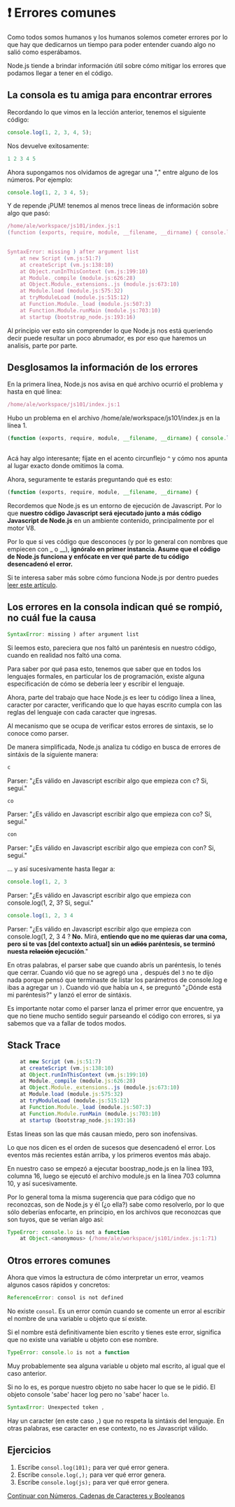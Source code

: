  # :heavy_exclamation_mark: Errores comunes

Como todos somos humanos y los humanos solemos cometer errores por lo que hay que dedicarnos un tiempo para poder entender cuando algo no salió como esperábamos.

Node.js tiende a brindar información útil sobre cómo mitigar los errores que podamos llegar a tener en el código.

## La consola es tu amiga para encontrar errores

Recordando lo que vimos en la lección anterior, tenemos el siguiente código:

```javascript
console.log(1, 2, 3, 4, 5);
```
Nos devuelve exitosamente:
```javascript
1 2 3 4 5
```
Ahora supongamos nos olvidamos de agregar una "," entre alguno de los números. Por ejemplo:
```javascript
console.log(1, 2, 3 4, 5);
```
Y de repende ¡PUM! tenemos al menos trece lineas de información sobre algo que pasó:

```javascript
/home/ale/workspace/js101/index.js:1
(function (exports, require, module, __filename, __dirname) { console.log(1, 2, 3 4, 5);
                                                                                ^

SyntaxError: missing ) after argument list
    at new Script (vm.js:51:7)
    at createScript (vm.js:138:10)
    at Object.runInThisContext (vm.js:199:10)
    at Module._compile (module.js:626:28)
    at Object.Module._extensions..js (module.js:673:10)
    at Module.load (module.js:575:32)
    at tryModuleLoad (module.js:515:12)
    at Function.Module._load (module.js:507:3)
    at Function.Module.runMain (module.js:703:10)
    at startup (bootstrap_node.js:193:16)
```
Al principio ver esto sin comprender lo que Node.js nos está queriendo decir puede resultar un poco abrumador, es por eso que haremos un analisis, parte por parte.

## Desglosamos la información de los errores
En la primera línea, Node.js nos avisa en qué archivo ocurrió el problema y hasta en qué linea:
```javascript
/home/ale/workspace/js101/index.js:1
```
Hubo un problema en el archivo /home/ale/workspace/js101/index.js en la línea 1.

```javascript
(function (exports, require, module, __filename, __dirname) { console.log(1, 2, 3 4, 5);
                                                                                ^
```
Acá hay algo interesante; fíjate en el acento circunflejo `^` y cómo nos apunta al lugar exacto donde omitimos la coma.

Ahora, seguramente te estarás preguntando qué es esto: 
```javascript
(function (exports, require, module, __filename, __dirname) {
```
Recordemos que Node.js es un entorno de ejecución de Javascript. Por lo que **nuestro código Javascript será ejecutado junto a más código Javascript de Node.js** en un ambiente contenido, principalmente por el motor V8. 

Por lo que si ves código que desconoces (y por lo general con nombres que empiecen con _ o __), **ignóralo en primer instancia. Asume que el código de Node.js funciona y enfócate en ver qué parte de tu código desencadenó el error.**

Si te interesa saber más sobre cómo funciona Node.js por dentro puedes [leer este artículo](https://blog.ghaiklor.com/how-nodejs-works-bfe09efc80ca).

## Los errores en la consola indican qué se rompió, no cuál fue la causa

```javascript
SyntaxError: missing ) after argument list
```
Si leemos esto, pareciera que nos faltó un paréntesis en nuestro código, cuando en realidad nos faltó una coma.

Para saber por qué pasa esto, tenemos que saber que en todos los lenguajes formales, en particular los de programación, existe alguna especificación de cómo se debería leer y escribir el lenguaje. 

Ahora, parte del trabajo que hace Node.js es leer tu código línea a línea, caracter por caracter, verificando que lo que hayas escrito cumpla con las reglas del lenguaje con cada caracter que ingresas.

Al mecanismo que se ocupa de verificar estos errores de sintaxis, se lo conoce como parser.

De manera simplificada, Node.js analiza tu código en busca de errores de sintáxis de la siguiente manera:
```javascript
c
```
Parser: "¿Es válido en Javascript escribir algo que empieza con c? Si, seguí."
```javascript
co
```
Parser: "¿Es válido en Javascript escribir algo que empieza con co? Si, seguí."
```javascript
con
```
Parser: "¿Es válido en Javascript escribir algo que empieza con con? Si, seguí."

... y así sucesivamente hasta llegar a:
```javascript
console.log(1, 2, 3
```
Parser: "¿Es válido en Javascript escribir algo que empieza con console.log(1, 2, 3? Si, seguí."
```javascript
console.log(1, 2, 3 4
```
Parser: "¿Es válido en Javascript escribir algo que empieza con console.log(1, 2, 3 4 ? 
**No.** Mirá, **entiendo que no me quieras dar una coma, pero si te vas [del contexto actual] sin un ~~adiós~~ paréntesis, se terminó nuesta ~~relación~~ ejecución**."

En otras palabras, el parser sabe que cuando abrís un paréntesis, lo tenés que cerrar. Cuando vió que no se agregó una `,` después del `3` no te dijo nada porque pensó que terminaste de listar los parámetros de console.log e ibas a agregar un `)`. Cuando vió que había un `4`, se preguntó "¿Dónde está mi paréntesis?" y lanzó el error de sintáxis. 

Es importante notar como el parser lanza el primer error que encuentre, ya que no tiene mucho sentido seguir parseando el código con errores, si ya sabemos que va a fallar de todos modos.

## Stack Trace
```javascript
    at new Script (vm.js:51:7)
    at createScript (vm.js:138:10)
    at Object.runInThisContext (vm.js:199:10)
    at Module._compile (module.js:626:28)
    at Object.Module._extensions..js (module.js:673:10)
    at Module.load (module.js:575:32)
    at tryModuleLoad (module.js:515:12)
    at Function.Module._load (module.js:507:3)
    at Function.Module.runMain (module.js:703:10)
    at startup (bootstrap_node.js:193:16)
```
Estas lineas son las que más causan miedo, pero son inofensivas.

Lo que nos dicen es el orden de sucesos que desencadenó el error. Los eventos más recientes están arriba, y los primeros eventos más abajo.

En nuestro caso se empezó a ejecutar boostrap_node.js en la línea 193, columna 16, luego se ejecutó el archivo module.js en la línea 703 columna 10, y así sucesivamente.

Por lo general toma la misma sugerencia que para código que no reconozcas, son de Node.js y él (¿o ella?) sabe como resolverlo, por lo que sólo deberías enfocarte, en principio, en los archivos que reconozcas que son tuyos, que se verían algo así:
```javascript
TypeError: console.lo is not a function
    at Object.<anonymous> (/home/ale/workspace/js101/index.js:1:71)
```


## Otros errores comunes 

Ahora que vimos la estructura de cómo interpretar un error, veamos algunos casos rápidos y concretos:
```javascript
ReferenceError: consol is not defined
```
No existe `consol`. Es un error común cuando se comente un error al escribir el nombre de una variable u objeto que sí existe. 

Si el nombre está definitivamente bien escrito y tienes este error, significa que no existe una variable u objeto con ese nombre.
```javascript
TypeError: console.lo is not a function
```
Muy probablemente sea alguna variable u objeto mal escrito, al igual que el caso anterior. 

Si no lo es, es porque nuestro objeto no sabe hacer lo que se le pidió. El objeto console 'sabe' hacer log pero no 'sabe' hacer `lo`.
```javascript
SyntaxError: Unexpected token ,
```
Hay un caracter (en este caso `,`) que no respeta la sintáxis del lenguaje. En otras palabras, ese caracter en ese contexto, no es Javascript válido.

## Ejercicios

1. Escribe `consol.log(101);` para ver qué error genera.
1. Escribe `console.log(,);` para ver qué error genera.
1. Escribe `console.log(js);` para ver qué error genera.


[Continuar con Números, Cadenas de Caracteres y Booleanos](/ejercicios/03.md)
